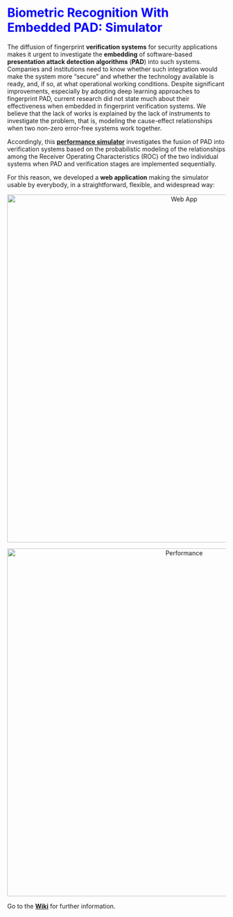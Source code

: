 # <span style="color:blue">Biometric Recognition With Embedded PAD: Simulator</span>

The diffusion of fingerprint **verification systems** for security applications makes it urgent to investigate the **embedding** of software-based **presentation attack detection algorithms** (**PAD**) into such systems. Companies and institutions need to know whether such integration would make the system more “secure” and whether the technology available is ready, and, if so, at what operational working conditions. Despite significant improvements, especially by adopting deep learning approaches to fingerprint PAD, current research did not state much about their effectiveness when embedded in fingerprint verification systems. We believe that the lack of works is explained by the lack of instruments to investigate the problem, that is, modeling the cause-effect relationships when two non-zero error-free systems work together. 

Accordingly, this [**performance simulator**](https://livdet.pythonanywhere.com/) investigates the fusion of PAD into verification systems based on the probabilistic modeling of the relationships among the Receiver Operating Characteristics (ROC) of the two individual systems when PAD and verification stages are implemented sequentially.

For this reason, we developed a **web application** making the simulator usable by everybody, in a straightforward, flexible, and widespread way:

<p align="center">
  <img src="https://github.com/smlacava/wapp/blob/main/wapp.png" width="800" title="Web App">
</p>

<p align="center">
  <img src="https://github.com/smlacava/wapp/blob/main/performance.png" width="800" title="Performance">
</p>


Go to the [**Wiki**](https://github.com/smlacava/wapp/wiki) for further information.
